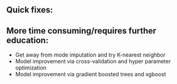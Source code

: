 ## Quick fixes:

## More time consuming/requires further education:
* Get away from mode imputation and try K-nearest neighbor
* Model improvement via cross-validation and hyper parameter optimization
* Model improvement via gradient boosted trees and xgboost
